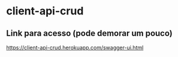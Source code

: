 # client-api-crud


## Link para acesso  (pode demorar um pouco)

https://client-api-crud.herokuapp.com/swagger-ui.html
